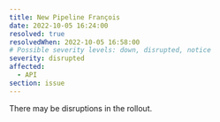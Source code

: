 ```yaml
---
title: New Pipeline François
date: 2022-10-05 16:24:00 
resolved: true
resolvedWhen: 2022-10-05 16:58:00 
# Possible severity levels: down, disrupted, notice
severity: disrupted
affected:
  - API
section: issue
---
```


There may be disruptions in the rollout.
 

